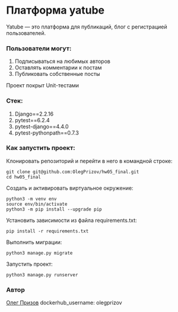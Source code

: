 # Платформа yatube

Yatube — это платформа для публикаций, блог с регистрацией пользователей.

### Пользователи могут: 
1. Подписываться на любимых авторов
2. Оставлять комментарии к постам
3. Публиковать собственные посты

Проект покрыт Unit-тестами

### Стек:
1. Django==2.2.16
2. pytest==6.2.4
3. pytest-django==4.4.0
4. pytest-pythonpath==0.7.3

### Как запустить проект:

Клонировать репозиторий и перейти в него в командной строке:
```
git clone git@github.com:OlegPrizov/hw05_final.git
cd hw05_final
```

Cоздать и активировать виртуальное окружение:
```
python3 -m venv env
source env/bin/activate
python3 -m pip install --upgrade pip
```

Установить зависимости из файла requirements.txt:
```
pip install -r requirements.txt
```

Выполнить миграции:
```
python3 manage.py migrate
```

Запустить проект:
```
python3 manage.py runserver
```

### Автор 
[Олег Призов](https://github.com/OlegPrizov) 
dockerhub_username: olegprizov
